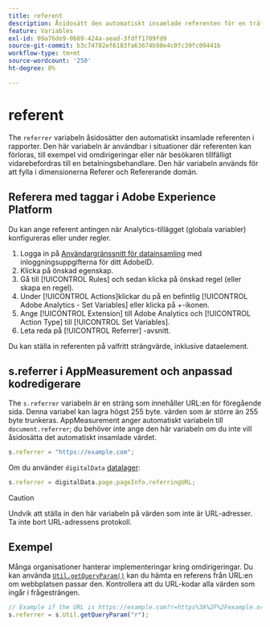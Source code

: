 ```yaml
---
title: referent
description: Åsidosätt den automatiskt insamlade referenten för en träff.
feature: Variables
exl-id: 09a76de9-0689-424a-aead-3fdff1709fd9
source-git-commit: b3c74782ef6183fa63674b98e4c0fc39fc09441b
workflow-type: tm+mt
source-wordcount: '250'
ht-degree: 0%

---
```


# referent

The `referrer` variabeln åsidosätter den automatiskt insamlade referenten i rapporter. Den här variabeln är användbar i situationer där referenten kan förloras, till exempel vid omdirigeringar eller när besökaren tillfälligt vidarebefordras till en betalningsbehandlare. Den här variabeln används för att fylla i dimensionerna Referer och Refererande domän.

## Referera med taggar i Adobe Experience Platform

Du kan ange referent antingen när Analytics-tillägget (globala variabler) konfigureras eller under regler.

1. Logga in på [Användargränssnitt för datainsamling](https://experience.adobe.com/data-collection) med inloggningsuppgifterna för ditt AdobeID.
2. Klicka på önskad egenskap.
3. Gå till [!UICONTROL Rules] och sedan klicka på önskad regel (eller skapa en regel).
4. Under [!UICONTROL Actions]klickar du på en befintlig [!UICONTROL Adobe Analytics - Set Variables] eller klicka på +-ikonen.
5. Ange [!UICONTROL Extension] till Adobe Analytics och [!UICONTROL Action Type] till [!UICONTROL Set Variables].
6. Leta reda på [!UICONTROL Referrer] -avsnitt.

Du kan ställa in referenten på valfritt strängvärde, inklusive dataelement.

## s.referrer i AppMeasurement och anpassad kodredigerare

The `s.referrer` variabeln är en sträng som innehåller URL:en för föregående sida. Denna variabel kan lagra högst 255 byte. värden som är större än 255 byte trunkeras. AppMeasurement anger automatiskt variabeln till `document.referrer`; du behöver inte ange den här variabeln om du inte vill åsidosätta det automatiskt insamlade värdet.

```js
s.referrer = "https://example.com";
```

Om du använder `digitalData` [datalager](../../prepare/data-layer.md):

```js
s.referrer = digitalData.page.pageInfo.referringURL;
```

>[!CAUTION]
>
>Undvik att ställa in den här variabeln på värden som inte är URL-adresser. Ta inte bort URL-adressens protokoll.

## Exempel

Många organisationer hanterar implementeringar kring omdirigeringar. Du kan använda [`Util.getQueryParam()`](../functions/util-getqueryparam.md) kan du hämta en referens från URL:en om webbplatsen passar den. Kontrollera att du URL-kodar alla värden som ingår i frågesträngen.

```js
// Example if the URL is https://example.com?r=https%3A%2F%2Fexample.org
s.referrer = s.Util.getQueryParam("r");
```
